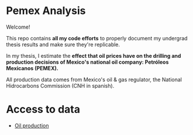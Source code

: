 # Pemex Analysis

Welcome!

This repo contains **all my code efforts** to properly document my undergrad thesis results and make sure they're replicable.

In my thesis, I estimate the **effect that oil prices have on the drilling and production decisions of Mexico's national oil company: Petróleos Mexicanos (PEMEX).**

All production data comes from Mexico's oil & gas regulator, the National Hidrocarbons Commission (CNH in spanish).

# Access to data

* [Oil production](https://drive.google.com/drive/folders/1YFoCM2lnXvKAeZQNZgLj0fYiOIkGW2qK?usp=sharing)





